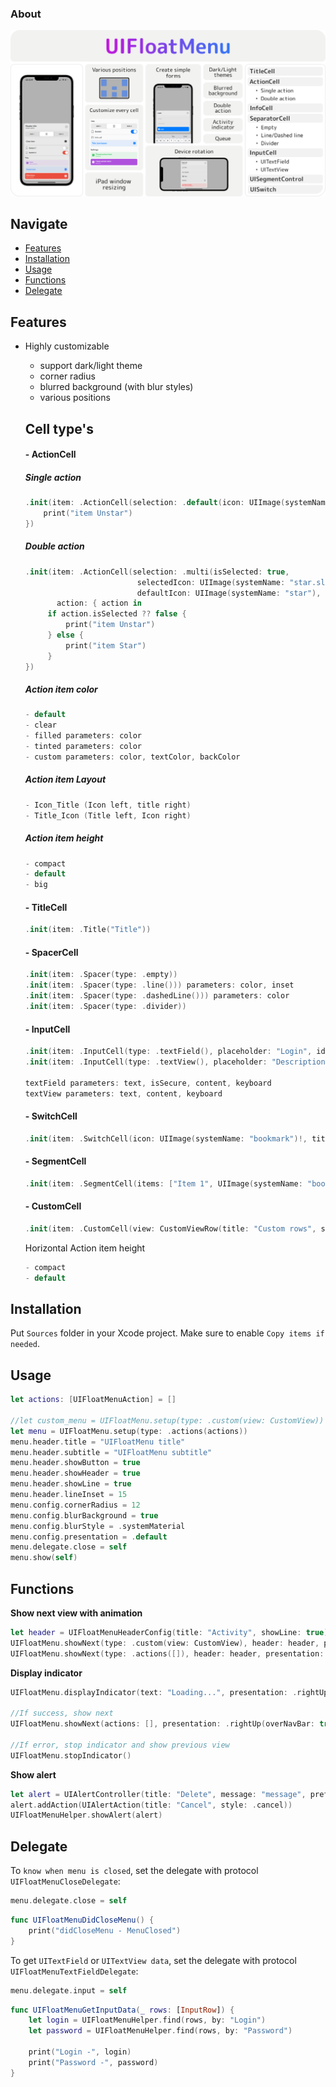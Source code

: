 ### About

<p align="center">
  <img src="https://github.com/VladK9/UIFloatMenu/blob/main/Assets/UIFloatMenu-Banner.png">
</p>

## Navigate

- [Features](#features)
- [Installation](#installation)
- [Usage](#usage)
- [Functions](#functions)
- [Delegate](#delegate)

## Features

- Highly customizable
   - support dark/light theme
   - corner radius
   - blurred background (with blur styles)
   - various positions

   ## **Cell type's**
   
   #### - ActionCell
   
   ##### Single action
   ```swift
   .init(item: .ActionCell(selection: .default(icon: UIImage(systemName: "star"), title: "Title")), action: { action in
       print("item Unstar")
   })
   ```
    
   ##### Double action
   ```swift
   .init(item: .ActionCell(selection: .multi(isSelected: true,
                            selectedIcon: UIImage(systemName: "star.slash"), selectedTitle: "Unstar",
                            defaultIcon: UIImage(systemName: "star"), defaultTitle: "Star")), 
          action: { action in
        if action.isSelected ?? false {
            print("item Unstar")
        } else {
            print("item Star")
        }
   })
   ```
   
   ##### Action item color
   ```swift
   - default
   - clear
   - filled parameters: color
   - tinted parameters: color
   - custom parameters: color, textColor, backColor
   ```
   
   ##### Action item Layout
   ```swift
   - Icon_Title (Icon left, title right)
   - Title_Icon (Title left, Icon right)
   ```
   
   ##### Action item height
   ```swift
   - compact
   - default
   - big
   ```
    
   #### - TitleCell
   ```swift
   .init(item: .Title("Title"))
   ```
   
   #### - SpacerCell
   ```swift
   .init(item: .Spacer(type: .empty))
   .init(item: .Spacer(type: .line())) parameters: color, inset
   .init(item: .Spacer(type: .dashedLine())) parameters: color
   .init(item: .Spacer(type: .divider))
   ```
   
   #### - InputCell
   ```swift
   .init(item: .InputCell(type: .textField(), placeholder: "Login", identifier: "Login"))
   .init(item: .InputCell(type: .textView(), placeholder: "Description", identifier: "Description"))
   
   textField parameters: text, isSecure, content, keyboard
   textView parameters: text, content, keyboard
   ```
   
   #### - SwitchCell
   ```swift
   .init(item: .SwitchCell(icon: UIImage(systemName: "bookmark")!, title: "Switch 1", action: #selector(switchAction)))
   ```
   
   #### - SegmentCell
   ```swift
   .init(item: .SegmentCell(items: ["Item 1", UIImage(systemName: "bookmark")!, "Item 3"], selected: 1, action: #selector(segmentAction)))
   ```
   
   #### - CustomCell
   ```swift
   .init(item: .CustomCell(view: CustomViewRow(title: "Custom rows", subtitle: "View custom rows", icon: UIImage(systemName: "tablecells")!)), action: { _ in }
   ```
   
   Horizontal Action item height
   ```swift
   - compact
   - default
   ```

## Installation
Put `Sources` folder in your Xcode project. Make sure to enable `Copy items if needed`.

## Usage

```swift
let actions: [UIFloatMenuAction] = []

//let custom_menu = UIFloatMenu.setup(type: .custom(view: CustomView))
let menu = UIFloatMenu.setup(type: .actions(actions))
menu.header.title = "UIFloatMenu title"
menu.header.subtitle = "UIFloatMenu subtitle"
menu.header.showButton = true
menu.header.showHeader = true
menu.header.showLine = true
menu.header.lineInset = 15
menu.config.cornerRadius = 12
menu.config.blurBackground = true
menu.config.blurStyle = .systemMaterial
menu.config.presentation = .default
menu.delegate.close = self
menu.show(self)
```

## Functions

**Show next view with animation**
```swift
let header = UIFloatMenuHeaderConfig(title: "Activity", showLine: true)
UIFloatMenu.showNext(type: .custom(view: CustomView), header: header, presentation: .center) // custom view
UIFloatMenu.showNext(type: .actions([]), header: header, presentation: .center) // items
```

**Display indicator**
```swift
UIFloatMenu.displayIndicator(text: "Loading...", presentation: .rightUp(overNavBar: true))

//If success, show next
UIFloatMenu.showNext(actions: [], presentation: .rightUp(overNavBar: true), header: header)

//If error, stop indicator and show previous view
UIFloatMenu.stopIndicator()
```

**Show alert**
```swift
let alert = UIAlertController(title: "Delete", message: "message", preferredStyle: .alert)
alert.addAction(UIAlertAction(title: "Cancel", style: .cancel))
UIFloatMenuHelper.showAlert(alert)
```

## Delegate

To `know when menu is closed`, set the delegate with protocol `UIFloatMenuCloseDelegate`:

```swift
menu.delegate.close = self
```

```swift
func UIFloatMenuDidCloseMenu() {
    print("didCloseMenu - MenuClosed")
}
```

To get `UITextField` or `UITextView data`, set the delegate with protocol `UIFloatMenuTextFieldDelegate`:

```swift
menu.delegate.input = self
```

```swift
func UIFloatMenuGetInputData(_ rows: [InputRow]) {
    let login = UIFloatMenuHelper.find(rows, by: "Login")
    let password = UIFloatMenuHelper.find(rows, by: "Password")

    print("Login -", login)
    print("Password -", password)
}
```
